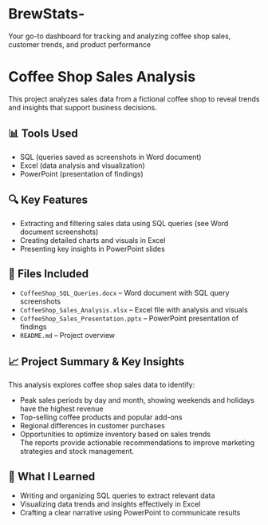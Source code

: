 # BrewStats-
Your go-to dashboard for tracking and analyzing coffee shop sales, customer trends, and product performance 

# Coffee Shop Sales Analysis
This project analyzes sales data from a fictional coffee shop to reveal trends and insights that support business decisions.

## 📊 Tools Used
- SQL (queries saved as screenshots in Word document)
- Excel (data analysis and visualization)
- PowerPoint (presentation of findings)

## 🔍 Key Features
- Extracting and filtering sales data using SQL queries (see Word document screenshots)  
- Creating detailed charts and visuals in Excel  
- Presenting key insights in PowerPoint slides

## 📁 Files Included
- `CoffeeShop_SQL_Queries.docx` – Word document with SQL query screenshots  
- `CoffeeShop_Sales_Analysis.xlsx` – Excel file with analysis and visuals  
- `CoffeeShop_Sales_Presentation.pptx` – PowerPoint presentation of findings  
- `README.md` – Project overview
  
## 📈 Project Summary & Key Insights
This analysis explores coffee shop sales data to identify:

- Peak sales periods by day and month, showing weekends and holidays have the highest revenue  
- Top-selling coffee products and popular add-ons  
- Regional differences in customer purchases  
- Opportunities to optimize inventory based on sales trends  
The reports provide actionable recommendations to improve marketing strategies and stock management.

## 📌 What I Learned
- Writing and organizing SQL queries to extract relevant data  
- Visualizing data trends and insights effectively in Excel  
- Crafting a clear narrative using PowerPoint to communicate results

